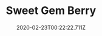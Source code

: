 ---
templateKey: blog-post
featuredpost: false
date: 2020-02-23T00:22:22.711Z
title: Sweet Gem Berry
description: Its been dormant for eons.
type: fruit
sellPrice: 3000
energy: 
health: 
featuredimage: /img/Sweet_Gem_Berry.png
tags:
  - fruit
  - Old Master Canoli Quest
  - jelly
  - wine
---